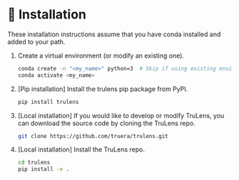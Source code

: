 # 🔨 Installation

These installation instructions assume that you have conda installed and added
to your path.

1. Create a virtual environment (or modify an existing one).

    ```bash
    conda create -n "<my_name>" python=3  # Skip if using existing environment.
    conda activate <my_name>
    ```

2. [Pip installation] Install the trulens pip package from PyPI.

    ```bash
    pip install trulens
    ```

3. [Local installation] If you would like to develop or modify TruLens, you can
   download the source code by cloning the TruLens repo.

    ```bash
    git clone https://github.com/truera/trulens.git
    ```

4. [Local installation] Install the TruLens repo.

    ```bash
    cd trulens
    pip install -e .
    ```
